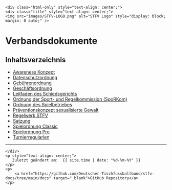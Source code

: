     <div class="html-only" style="text-align: center;">
    <div class="title" style="text-align: center;">
    <img src="images/STFV-LOGO.png" alt="STFV Logo" style="display: block; margin: 0 auto;" />
</div>

# Verbandsdokumente


## Inhaltsverzeichnis
- [Awareness Konzept](docs/Awareness_Konzept.md)
- [Datenschutzordnung](docs/Datenschutzordnung.md)
- [Gebührenordnung](docs/Gebührenordnung.md)
- [Geschäftsordnung](docs/Geschäftsordnung.md)
- [Leitfaden des Schiedsgerichts](docs/Leitfaden_des_Schiedsgerichts.md)
- [Ordnung der Sport- und Regelkommission (SpoRKom)](docs/Ordnung_der_Sport-und_Regelkommission.md)
- [Ordnung des Spielbetriebes](docs/Ordnung_des_Spielbetriebes.md)
- [Präventionskonzept sexualisierte Gewalt](docs/Präventionskonzept_sexualisierte_Gewalt_im_Verein.md)
- [Regelwerk STFV](docs/Regelwerk_STFV.md)
- [Satzung](docs/Satzung.md)
- [Spielordnung Classic](docs/Spielordnung_Classic.md)
- [Spielordnung Pro](docs/Spielordnung_Pro.md)
- [Turnierregularien](docs/Turnierregularien.md)

---

    </div>
    <p style="text-align: center;">
       Zuletzt geändert am:  {{ site.time | date: "%d-%m-%Y" }}
    </p>
    <p>
        <a href="https://github.com/Deutscher-Tischfussballbund/stfv-docs/tree/main/docs" target="_blank">GitHub Repository</a>
    </p>
</div>
